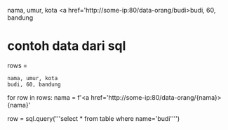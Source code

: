 nama, umur, kota
<a href='http://some-ip:80/data-orang/budi>budi</a>, 60, bandung


# contoh data dari sql
rows = 
```
nama, umur, kota
budi, 60, bandung
```

for row in rows:
    nama = f'<a href='http://some-ip:80/data-orang/{nama}>{nama}</a>'


row = sql.query('''select * from table where name='budi'''')
